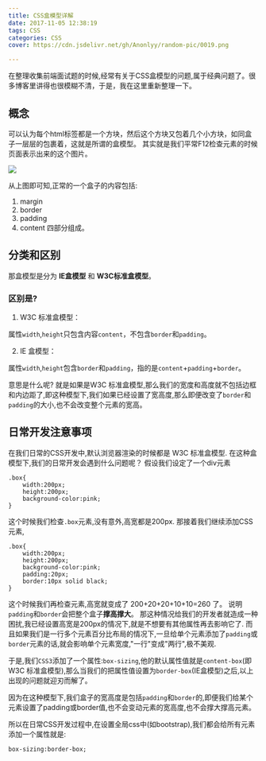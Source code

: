 ```yaml
---
title: CSS盒模型详解
date: 2017-11-05 12:38:19
tags: CSS
categories: CSS
cover: https://cdn.jsdelivr.net/gh/Anonlyy/random-pic/0019.png

---
```


在整理收集前端面试题的时候,经常有关于CSS盒模型的问题,属于经典问题了。很多博客里讲得也很模糊不清，于是，我在这里重新整理一下。


##	概念
可以认为每个html标签都是一个方块，然后这个方块又包着几个小方块，如同盒子一层层的包裹着，这就是所谓的盒模型。
其实就是我们平常F12检查元素的时候页面表示出来的这个图片。

![](https://user-gold-cdn.xitu.io/2017/10/25/9cb491d4bd5d326aeb16632280411283?imageView2/0/w/1280/h/960/ignore-error/1)

从上图即可知,正常的一个盒子的内容包括:
1. margin
2. border
3. padding
4. content
四部分组成。

##	分类和区别
那盒模型是分为 **IE盒模型** 和 **W3C标准盒模型**。

### 区别是?
1. W3C 标准盒模型：

属性`width`,`height`只包含内容`content`，不包含`border`和`padding`。

2. IE 盒模型：

属性`width`,`height`包含`border`和`padding`，指的是`content`+`padding`+`border`。

意思是什么呢?
就是如果是W3C 标准盒模型,那么我们的宽度和高度就不包括边框和内边距了,即这种模型下,我们如果已经设置了宽高度,那么即便改变了`border`和`padding`的大小,也不会改变整个元素的宽高。


##	日常开发注意事项

在我们日常的CSS开发中,默认浏览器渲染的时候都是 W3C 标准盒模型.
在这种盒模型下,我们的日常开发会遇到什么问题呢？
假设我们设定了一个div元素

	.box{
        width:200px;
        height:200px;
        background-color:pink;
	}

这个时候我们检查`.box`元素,没有意外,高宽都是200px.
那接着我们继续添加CSS元素,

	.box{
        width:200px;
        height:200px;
        background-color:pink;
        padding:20px;
        border:10px solid black;
	}	

这个时候我们再检查元素,高宽就变成了 200+20+20+10+10=260 了。
说明`padding`和`border`会把整个盒子**撑高撑大**。
那这种情况给我们的开发者就造成一种困扰,我已经设置高宽是200px的情况下,就是不想要有其他属性再去影响它了.
而且如果我们是一行多个元素百分比布局的情况下,一旦给单个元素添加了`padding`或`border`元素的话,就会影响单个元素宽度,"一行"变成"两行",极不美观.

于是,我们`CSS3`添加了一个属性:`box-sizing`,他的默认属性值就是`content-box`(即 W3C 标准盒模型),那么当我们的把属性值设置为`border-box`(IE盒模型)之后,以上出现的问题就迎刃而解了。

因为在这种模型下,我们盒子的宽高度是包括`padding`和`border`的,即便我们给某个元素设置了padding或border值,也不会变动元素的宽高度,也不会撑大撑高元素。

所以在日常CSS开发过程中,在设置全局css中(如bootstrap),我们都会给所有元素添加一个属性就是:

	box-sizing:border-box;


